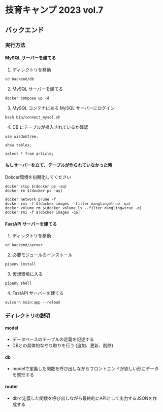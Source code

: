 # 技育キャンプ 2023 vol.7

## バックエンド

### 実行方法

#### MySQL サーバーを建てる

1. ディレクトリを移動

```
cd backend/db
```

2. MySQL サーバーを建てる

```
docker compose up -d
```

3. MySQL コンテナにある MySQL サーバーにログイン

```
bash bin/connect_mysql.sh
```

4. DB にテーブルが挿入されているか確認
```
use wisdomtree;
```

```
show tables;
```

```
select * from article;
```

#### もしサーバーを立て、テーブルが作られていなかった時
Dokcer環境を初期化してください
```
docker stop $(docker ps -aq)
docker rm $(docker ps -aq)

docker network prune -f
docker rmi -f $(docker images --filter dangling=true -qa)
docker volume rm $(docker volume ls --filter dangling=true -q)
docker rmi -f $(docker images -qa)
```

#### FastAPI サーバーを建てる

1. ディレクトリを移動

```
cd backend/server
```

2. 必要モジュールのインストール

```
pipenv install
```

3. 仮想環境に入る

```
pipenv shell
```

4. FastAPI サーバーを建てる

```
uvicorn main:app --reload
```

### ディレクトリの説明
#### model
- データベースのテーブルの定義を記述する
- DBとの具体的なやり取りを行う (追加、更新、削除)

#### db
- modelで定義した関数を呼び出しながらフロントエンドが欲しい形にデータを整形する

#### router
- dbで定義した関数を呼び出しながら最終的にAPIとして出力するJSONを作成する

